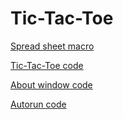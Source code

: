 # Tic-Tac-Toe

[Spread sheet macro](https://github.com/baldeadr/Excel-Examples/raw/master/Tic-Tac-Toe/TicTacToe.xlsm)

[Tic-Tac-Toe code](https://github.com/baldeadr/Excel-Examples/blob/master/Tic-Tac-Toe/TicTacToe.frm)

[About window code](https://github.com/baldeadr/Excel-Examples/blob/master/Tic-Tac-Toe/about.frm)

[Autorun code](https://github.com/baldeadr/Excel-Examples/blob/master/Tic-Tac-Toe/ThisWorkbook.cls)
